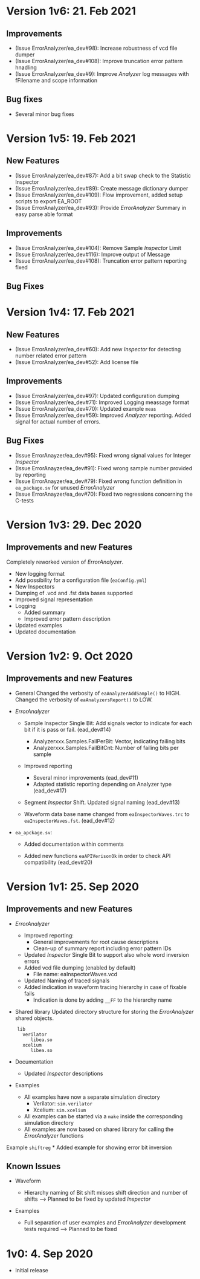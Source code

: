 # Version 1v6: 21. Feb 2021

## Improvements
  - (Issue ErrorAnalyzer/ea_dev#98): Increase robustness of vcd file dumper
  - (Issue ErrorAnalyzer/ea_dev#108): Improve truncation error pattern hnadling
  - (Issue ErrorAnalyzer/ea_dev#9): Improve *Analyzer* log messages with fFilename and scope information

## Bug fixes
  - Several minor bug fixes

# Version 1v5: 19. Feb 2021

## New Features
  - (Issue ErrorAnalyzer/ea_dev#87):  Add a bit swap check to the Statistic Inspector
  - (Issue ErrorAnalyzer/ea_dev#89):  Create message dictionary dumper
  - (Issue ErrorAnalyzer/ea_dev#109): Flow improvement, added setup scripts to export EA_ROOT
  - (Issue ErrorAnalyzer/ea_dev#93): Provide *ErrorAnalyzer* Summary in easy parse able format

## Improvements
  - (Issue ErrorAnalyzer/ea_dev#104): Remove Sample *Inspector* Limit
  - (Issue ErrorAnalyzer/ea_dev#116): Improve output of Message
  - (Issue ErrorAnalyzer/ea_dev#108): Truncation error pattern reporting fixed

## Bug Fixes


# Version 1v4: 17. Feb 2021

## New Features 
  - (Issue ErrorAnalyzer/ea_dev#60): Add new *Inspector* for detecting number related error pattern
  - (Issue ErrorAnalyzer/ea_dev#52): Add license file
  
## Improvements
  - (Issue ErrorAnalyzer/ea_dev#97): Updated configuration dumping
  - (Issue ErrorAnalyzer/ea_dev#71): Improved Logging meassage format
  - (Issue ErrorAnalyzer/ea_dev#70): Updated example `meas` 
  - (Issue ErrorAnalyzer/ea_dev#59): Improved *Analyzer* reporting. Added signal for actual number of errors. 
  
## Bug Fixes
  - (Issue ErrorAnayzer/ea_dev#95): Fixed wrong signal values for Integer *Inspector*
  - (Issue ErrorAnayzer/ea_dev#91): Fixed wrong sample number provided by reporting
  - (Issue ErrorAnayzer/ea_dev#79): Fixed wrong function definition in `ea_package.sv` for unused *ErrorAnalyzer* 
  - (Issue ErrorAnayzer/ea_dev#70): Fixed two regressions concerning the C-tests

# Version 1v3: 29. Dec 2020

Improvements and new Features
-----------------------------


Completely reworked version of *ErrorAnalyzer*. 

  * New logging format
  * Add possibility for a configuration file (`eaConfig.yml`)
  * New Inspectors
  * Dumping of .vcd and .fst data bases supported
  * Improved signal representation
  * Logging
    * Added summary
    * Improved error pattern description
  * Updated examples
  * Updated documentation


# Version 1v2: 9. Oct 2020

Improvements and new Features
-----------------------------

* General
  Changed the verbosity of `eaAnalyzerAddSample()` to HIGH.
  Changed the verbosity of `eaAnalyzersReport()` to LOW.

* *ErrorAnalyzer*
    * Sample Inspector Single Bit: Add signals vector to indicate for each bit if it is pass or fail. (ead_dev#14)
        * Analyzerxxx.Samples.FailPerBit: Vector, indicating failing bits
        * Analyzerxxx.Samples.FailBitCnt: Number of failing bits per sample
    
    * Improved reporting 
      * Several minor improvements (ead_dev#11) 
      * Adapted statistic reporting depending on Analyzer type (ead_dev#17)
       
    * Segment *Inspector* Shift. Updated signal naming (ead_dev#13)
    
    * Waveform data base name changed from `eaInspectorWaves.trc` to `eaInspectorWaves.fst`. (ead_dev#12)
    
* `ea_apckage.sv`: 
    * Added documentation within comments  
    
    * Added new functions `eaAPIVerisonOk` in order to check API compatibility (ead_dev#20)
    


# Version 1v1: 25. Sep 2020


Improvements and new Features
-----------------------------

* *ErrorAnalyzer*
    * Improved reporting:
      * General improvements for root cause descriptions
      * Clean-up of summary report including error pattern IDs
    * Updated *Inspector* Single Bit to support also whole word inversion errors
    * Added vcd file dumping (enabled by default)
        * File name: eaInspectorWaves.vcd
    * Updated Naming of traced signals
    * Added indication in waveform tracing hierarchy in case of fixable fails
      * Indication is done by adding  `__FF` to the hierarchy name 

* Shared library
Updated directory structure for storing the *ErrorAnalyzer* shared objects.

```
    lib
      verilator
         libea.so
      xcelium
         libea.so
```

* Documentation
    * Updated *Inspector* descriptions

* Examples
    * All examples have now a separate simulation directory
        * Verilator: `sim.verilator` 
        * Xcelium: `sim.xcelium`
    * All examples can be started via a `make` inside the corresponding simulation directory
    * All examples are now based on shared library for calling the *ErrorAnalyzer* functions
      
Example `shiftreg`
    * Added example for showing error bit inversion
 
 
Known Issues
------------

* Waveform 
    * Hierarchy naming of Bit shift misses shift direction and number of shifts --> Planned to be fixed by updated *Inspector*
    
* Examples
    * Full separation of user examples and *ErrorAnalyzer* development tests required --> Planned to be fixed



# 1v0: 4. Sep 2020
 
 
- Initial release
